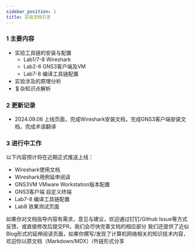 ```yaml
---
sidebar_position: 1
title: 实验文档引言
---
```


### 1 主要内容

* 实验工具链的安装与配置
  * Lab1/7-8 Wireshark
  * Lab2-6 GNS3客户端及VM
  * Lab7-8 编译工具链配置
* 实验涉及的原理分析
* 复杂知识点解析

### 2 更新记录
* 2024.09.06 上线页面，完成Wireshark安装文档，完成GNS3客户端安装文档，完成术语翻译

### 3 进行中工作
以下内容预计将在近期正式推送上线：
* Wireshark使用文档
* Wireshark用例延申阅读
* GNS3VM VMware Workstation版本配置
* GNS3客户端 自定义终端
* Lab7-8 编译工具链配置
* Lab8 效果测试页面

如果你对文档指导内容有需求，意见与建议，欢迎通过钉钉/Github Issue等方式反馈，或直接修改后提交PR，我们会尽快完善文档的相应部分
我们还提供了近似Blog形式的延伸阅读页面，如果你撰写/发现了计算机网络相关的知识技术内容，欢迎你以原文档（Markdown/MDX）/外链形式分享